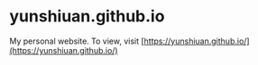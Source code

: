 # yunshiuan.github.io

My personal website.
To view, visit [https://yunshiuan.github.io/](https://yunshiuan.github.io/)
